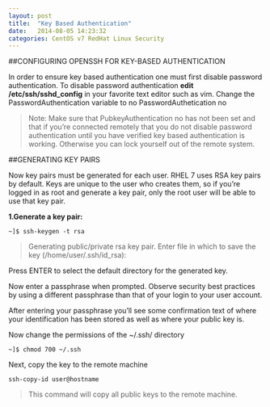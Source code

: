 ```yaml
---
layout: post
title:  "Key Based Authentication"
date:   2014-08-05 14:23:32
categories: CentOS v7 RedHat Linux Security
---
```


##CONFIGURING OPENSSH FOR KEY-BASED AUTHENTICATION

In order to ensure key based authentication one must first disable password authentication. To disable password authentication **edit /etc/ssh/sshd_config** in your favorite text editor such as vim.
Change the PasswordAuthentication variable to no
PasswordAuthetication no

>Note: Make sure that PubkeyAuthentication no has not been set and that if you’re connected remotely that you do not disable password authentication until you have verified key based authentication is working. Otherwise you can lock yourself out of the remote system.

##GENERATING KEY PAIRS

Now key pairs must be generated for each user. RHEL 7 uses RSA key pairs by default. Keys are unique to the user who creates them, so if you’re logged in as root and generate a key pair, only the root user will be able to use that key pair.

__1.Generate a key pair:__

    ~]$ ssh-keygen -t rsa

>Generating public/private rsa key pair.
Enter file in which to save the key (/home/user/.ssh/id_rsa):

Press ENTER to select the default directory for the generated key.

Now enter a passphrase when prompted. Observe security best practices by using a different passphrase than that of your login to your user account.

After entering your passphrase you’ll see some confirmation text of where your identification has been stored as well as where your public key is.

Now change the permissions of the ~/.ssh/ directory

    ~]$ chmod 700 ~/.ssh

Next, copy the key to the remote machine

    ssh-copy-id user@hostname

>This command will copy all public keys to the remote machine.
